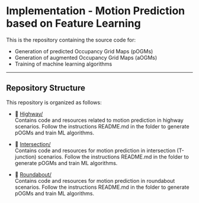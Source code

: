# Implementation - Motion Prediction based on Feature Learning 
This is the repository containing the source code for:
- Generation of predicted Occupancy Grid Maps (pOGMs)
- Generation of augmented Occupancy Grid Maps (aOGMs)
- Training of machine learning algorithms
--- 
## Repository Structure
This repository is organized as follows:

- 📁 [Highway/](Highway/)  
  Contains code and resources related to motion prediction in highway scenarios. Follow the instructions README.md in the folder to generate pOGMs and train ML algorithms. 
  
- 📁 [Intersection/](Intersection/)  
  Contains code and resources for motion prediction in intersection (T-junction) scenarios. Follow the instructions README.md in the folder to generate pOGMs and train ML algorithms.

- 📁 [Roundabout/](Roundabout/)  
  Contains code and resources for motion prediction in roundabout scenarios. Follow the instructions README.md in the folder to generate pOGMs and train ML algorithms.

